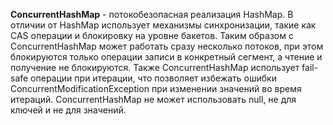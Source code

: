 **ConcurrentHashMap** - потокобезопасная реализация HashMap. В отличии от HashMap использует механизмы синхронизации, такие как CAS операции и блокировку на уровне бакетов. Таким образом с ConcurrentHashMap может работать сразу несколько потоков, при этом блокируются только операции записи в конкретный сегмент, а чтение и получение не блокируются. Также ConcurrentHashMap использует fail-safe операции при итерации, что позволяет избежать ошибки ConcurrentModificationException при изменении значений во время итераций. ConcurrentHashMap не может использовать null, не для ключей и не для значений. 